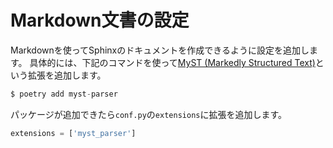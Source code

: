 # Markdown文書の設定

Markdownを使ってSphinxのドキュメントを作成できるように設定を追加します。
具体的には、下記のコマンドを使って[MyST (Markedly Structured Text)](https://myst-parser.readthedocs.io/en/latest/intro.html)という拡張を追加します。

```python
$ poetry add myst-parser
```

パッケージが追加できたら``conf.py``の``extensions``に拡張を追加します。

```python:conf.py
extensions = ['myst_parser']
```
